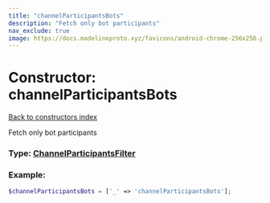 ```yaml
---
title: "channelParticipantsBots"
description: "Fetch only bot participants"
nav_exclude: true
image: https://docs.madelineproto.xyz/favicons/android-chrome-256x256.png
---
```

# Constructor: channelParticipantsBots  
[Back to constructors index](/API_docs/constructors/index.html)



Fetch only bot participants




### Type: [ChannelParticipantsFilter](/API_docs/types/ChannelParticipantsFilter.html)


### Example:

```php
$channelParticipantsBots = ['_' => 'channelParticipantsBots'];
```  
